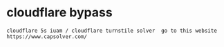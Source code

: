 # cloudflare bypass
    cloudflare 5s iuam / cloudflare turnstile solver  go to this website https://www.capsolver.com/


